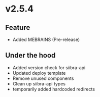 # v2.5.4

## Feature

- Added MEBRAINS (Pre-release)

## Under the hood

- Added version check for siibra-api
- Updated deploy template
- Remove unused components
- Clean up siibra-api types
- temporarily added hardcoded redirects
